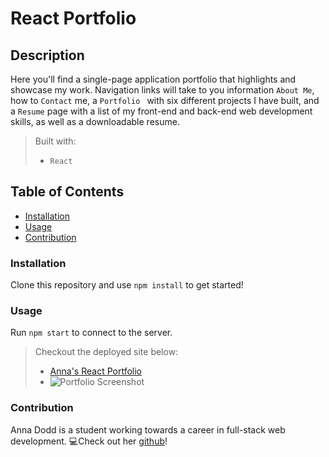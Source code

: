 # React Portfolio

## Description
Here you'll find a single-page application portfolio that highlights and showcase my work. Navigation links will take to you information `About Me`, how to `Contact` me, a `Portfolio ` with six different projects I have built, and a `Resume` page with a list of my front-end and back-end web development skills, as well as a downloadable resume. 
>Built with: 
>- `React`

## Table of Contents 
- [Installation](#installation)
- [Usage](#usage)
- [Contribution](#contribution)

### Installation
Clone this repository and use `npm install` to get started! 

### Usage
Run `npm start` to connect to the server. 
>Checkout the deployed site below: 
>- [Anna's React Portfolio](https://acdodd17.github.io/react-portfolio/)
>- ![Portfolio Screenshot](/public/Screenshot.png)


### Contribution
Anna Dodd is a student working towards a career in full-stack web development. 💻Check out her [github](https://github.com/acdodd17)!

